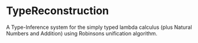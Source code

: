 # TypeReconstruction

A Type-Inference system for the simply typed lambda calculus (plus Natural Numbers and Addition) using Robinsons unification algorithm.
